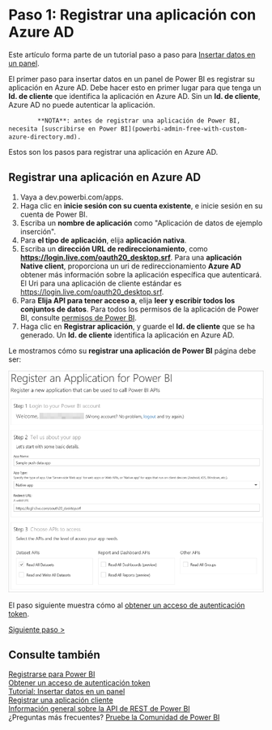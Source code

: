 <properties
   pageTitle="Registrar una aplicación con Azure AD"
   description="Tutorial: insertar datos en un panel: registrar una aplicación con Azure AD"
   services="powerbi"
   documentationCenter=""
   authors="guyinacube"
   manager="mblythe"
   backup=""
   editor=""
   tags=""
   qualityFocus="monitoring"
   qualityDate="04/15/2016"/>

<tags
   ms.service="powerbi"
   ms.devlang="NA"
   ms.topic="get-started-article"
   ms.tgt_pltfrm="NA"
   ms.workload="powerbi"
   ms.date="08/23/2016"
   ms.author="asaxton"/>

# Paso 1: Registrar una aplicación con Azure AD

Este artículo forma parte de un tutorial paso a paso para [Insertar datos en un panel](powerbi-developer-walkthrough-push-data.md).

El primer paso para insertar datos en un panel de Power BI es registrar su aplicación en Azure AD. Debe hacer esto en primer lugar para que tenga un **Id. de cliente** que identifica la aplicación en Azure AD. Sin un **Id. de cliente**, Azure AD no puede autenticar la aplicación.

>
            **NOTA**: antes de registrar una aplicación de Power BI, necesita [suscribirse en Power BI](powerbi-admin-free-with-custom-azure-directory.md).

Estos son los pasos para registrar una aplicación en Azure AD.

## Registrar una aplicación en Azure AD

1. Vaya a dev.powerbi.com/apps.
2. Haga clic en **inicie sesión con su cuenta existente**, e inicie sesión en su cuenta de Power BI.
3. Escriba un **nombre de aplicación** como "Aplicación de datos de ejemplo inserción".
4. Para **el tipo de aplicación**, elija **aplicación nativa**.
5. Escriba un **dirección URL de redireccionamiento**, como **https://login.live.com/oauth20_desktop.srf**. Para una **aplicación Native client**, proporciona un uri de redireccionamiento **Azure AD** obtener más información sobre la aplicación específica que autenticará. El Uri para una aplicación de cliente estándar es https://login.live.com/oauth20_desktop.srf.
6. Para **Elija API para tener acceso a**, elija **leer y escribir todos los conjuntos de datos**. Para todos los permisos de la aplicación de Power BI, consulte [permisos de Power BI](powerbi-developer-power-bi-permissions.md).
7. Haga clic en **Registrar aplicación**, y guarde el **Id. de cliente** que se ha generado. Un **Id. de cliente** identifica la aplicación en Azure AD.

Le mostramos cómo su **registrar una aplicación de Power BI** página debe ser:

![](media\powerbi-developer-walkthrough-push-data\powerbi-developer-sample-register-app.png)

El paso siguiente muestra cómo al [obtener un acceso de autenticación token](powerbi-developer-walkthrough-push-data-get-token.md).

[Siguiente paso >](powerbi-developer-walkthrough-push-data-get-token.md)

## Consulte también

[Registrarse para Power BI](powerbi-admin-free-with-custom-azure-directory.md)  
[Obtener un acceso de autenticación token](powerbi-developer-walkthrough-push-data-get-token.md)  
[Tutorial: Insertar datos en un panel](powerbi-developer-walkthrough-push-data.md)  
[Registrar una aplicación cliente](powerbi-developer-register-a-client-app.md)  
[Información general sobre la API de REST de Power BI](powerbi-developer-overview-of-power-bi-rest-api.md)  
¿Preguntas más frecuentes? [Pruebe la Comunidad de Power BI](http://community.powerbi.com/)
